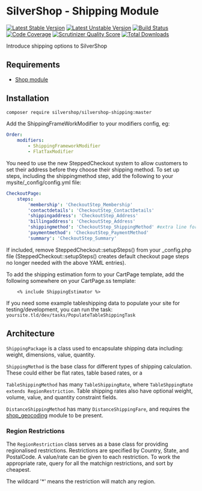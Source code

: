 # SilverShop - Shipping Module

[![Latest Stable Version](https://poser.pugx.org/silvershop/shipping/v/stable.png)](https://packagist.org/packages/silvershop/shipping)
[![Latest Unstable Version](https://poser.pugx.org/silvershop/shipping/v/unstable.png)](https://packagist.org/packages/silvershop/shipping)
[![Build Status](https://secure.travis-ci.org/silvershop/silvershop-shipping.png)](http://travis-ci.org/silvershop/silvershop-shipping)
[![Code Coverage](https://scrutinizer-ci.com/g/silvershop/silvershop-shipping/badges/coverage.png?s=cae0140f6d9a99c35b20c23b8bbe88711d526246)](https://scrutinizer-ci.com/g/silvershop/silvershop-shipping/)
[![Scrutinizer Quality Score](https://scrutinizer-ci.com/g/silvershop/silvershop-shipping/badges/quality-score.png?s=802731e23565b5a7051b5622a56fccb7b764662a)](https://scrutinizer-ci.com/g/silvershop/silvershop-shipping/)
[![Total Downloads](https://poser.pugx.org/silvershop/shipping/downloads.png)](https://packagist.org/packages/silvershop/shipping)

Introduce shipping options to SilverShop

## Requirements

 * [Shop module](https://github.com/silvershop/silvershop-core)

## Installation

```sh
composer require silvershop/silvershop-shipping:master
```

Add the ShippingFrameWorkModifier to your modifiers config, eg:

```yaml
Order:
    modifiers:
        - ShippingFrameworkModifier
        - FlatTaxModifier
```

You need to use the new SteppedCheckout system to allow customers to set their
address before they choose their shipping method. To set up steps, including the
shippingmethod step, add the following to your mysite/_config/config.yml file:

```yaml
CheckoutPage:
    steps:
		'membership': 'CheckoutStep_Membership'
        'contactdetails': 'CheckoutStep_ContactDetails'
        'shippingaddress': 'CheckoutStep_Address'
        'billingaddress': 'CheckoutStep_Address'
        'shippingmethod': 'CheckoutStep_ShippingMethod' #extra line for shipping method
        'paymentmethod': 'CheckoutStep_PaymentMethod'
        'summary': 'CheckoutStep_Summary'
```

If included, remove SteppedCheckout::setupSteps() from your _config.php file (SteppedCheckout::setupSteps() creates default checkout page steps no longer
needed with the above YAML entries).

To add the shipping estimation form to your CartPage template, add the following
somewhere on your CartPage.ss template:

```
    <% include ShippingEstimator %>
```

If you need some example tableshipping data to populate your site for testing/development,
you can run the task: `yoursite.tld/dev/tasks/PopulateTableShippingTask`

## Architecture

`ShippingPackage` is a class used to encapsulate shipping data including: weight, dimensions, value, quantity.

`ShippingMethod` is the base class for different types of shipping calculation.
These could either be flat rates, table based rates, or a

`TableShippingMethod` has many `TableShippingRate`, where `TableShppingRate extends RegionRestriction`.
Table shipping rates also have optional weight, volume, value, and quantity constraint fields.

`DistanceShippingMethod` has  many `DistanceShippingFare`, and requires the [shop_geocoding](https://github.com/burnbright/silverstripe-shop-geocoding) module to be present.

### Region Restrictions

The `RegionRestriction` class serves as a base class for providing regionalised restrictions.
Restrictions are specified by Country, State, and PostalCode. A value/rate can be given to each
restriction. To work the appropriate rate, query for all the matchign restrictions, and sort
by cheapest.

The wildcard '*' means the restriction will match any region.
